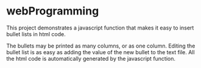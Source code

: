 webProgramming
==============

This project demonstrates a javascript function that makes it easy to insert bullet lists in html code.

The bullets may be printed as many columns, or as one column. Editing the bullet list is as easy as adding the
value of the new bullet to the text file. All the html code is automatically generated by the javascript function.
